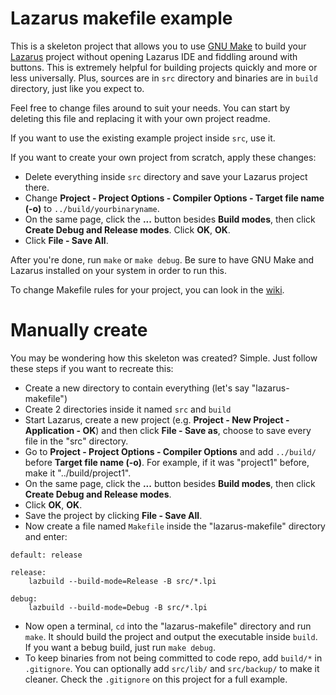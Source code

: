 # Lazarus makefile example

This is a skeleton project that allows you to use [GNU Make](https://www.gnu.org/software/make/) to build your [Lazarus](https://www.lazarus-ide.org/) project without opening Lazarus IDE and fiddling around with buttons. This is extremely helpful for building projects quickly and more or less universally. Plus, sources are in `src` directory and binaries are in `build` directory, just like you expect to.

Feel free to change files around to suit your needs. You can start by deleting this file and replacing it with your own project readme.

If you want to use the existing example project inside `src`, use it.

If you want to create your own project from scratch, apply these changes:
- Delete everything inside `src` directory and save your Lazarus project there.
- Change **Project - Project Options - Compiler Options - Target file name (-o)** to `../build/yourbinaryname`.
- On the same page, click the **...** button besides **Build modes**, then click **Create Debug and Release modes**. Click **OK**, **OK**.
- Click **File - Save All**.

After you're done, run `make` or `make debug`. Be sure to have GNU Make and Lazarus installed on your system in order to run this.

To change Makefile rules for your project, you can look in the [wiki](https://wiki.freepascal.org/lazbuild).

# Manually create

You may be wondering how this skeleton was created? Simple. Just follow these steps if you want to recreate this:

- Create a new directory to contain everything (let's say "lazarus-makefile")
- Create 2 directories inside it named `src` and `build`
- Start Lazarus, create a new project (e.g. **Project - New Project - Application - OK**) and then click **File - Save as**, choose to save every file in the "src" directory.
- Go to **Project - Project Options - Compiler Options** and add `../build/` before **Target file name (-o)**. For example, if it was "project1" before, make it "../build/project1".
- On the same page, click the **...** button besides **Build modes**, then click **Create Debug and Release modes**.
- Click **OK**, **OK**.
- Save the project by clicking **File - Save All**.
- Now create a file named `Makefile` inside the "lazarus-makefile" directory and enter:

```
default: release

release:
	lazbuild --build-mode=Release -B src/*.lpi

debug:
	lazbuild --build-mode=Debug -B src/*.lpi
```

- Now open a terminal, `cd` into the "lazarus-makefile" directory and run `make`. It should build the project and output the executable inside `build`. If you want a bebug build, just run `make debug`.
- To keep binaries from not being committed to code repo, add `build/*` in `.gitignore`. You can optionally add `src/lib/` and `src/backup/` to make it cleaner. Check the `.gitignore` on this project for a full example.
